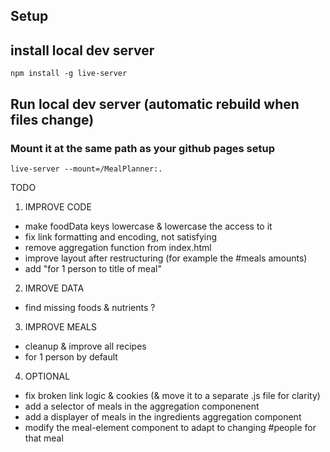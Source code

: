 
## Setup




## install local dev server

```
npm install -g live-server
```

## Run local dev server (automatic rebuild when files change)
### Mount it at the same path as your github pages setup
```
live-server --mount=/MealPlanner:.
```


TODO




1) IMPROVE CODE
- make foodData keys lowercase & lowercase the access to it
- fix link formatting and encoding, not satisfying
- remove aggregation function from index.html
- improve layout after restructuring (for example the #meals amounts)
- add "for 1 person to title of meal"

2) IMROVE DATA
- find missing foods & nutrients ?

3) IMPROVE MEALS
- cleanup & improve all recipes
- for 1 person by default

4) OPTIONAL
- fix broken link logic & cookies (& move it to a separate .js file for clarity)
- add a selector of meals in the aggregation componenent
- add a displayer of meals in the ingredients aggregation component
- modify the meal-element component to adapt to changing #people for that meal


